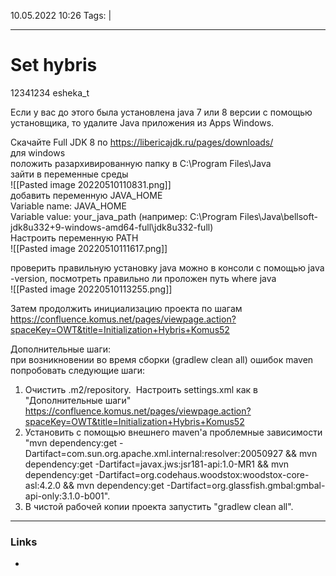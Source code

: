 10.05.2022  10:26
Tags:  |
____

# Set hybris
12341234
esheka_t


Если у вас до этого была установлена java 7 или 8 версии с помощью установщика, то удалите Java приложения из Apps Windows.  
  
Скачайте Full JDK 8 по https://libericajdk.ru/pages/downloads/  
для windows  
положить разархивированную папку в C:\Program Files\Java  
зайти в переменные среды  
![[Pasted image 20220510110831.png]]  
добавить переменную JAVA_HOME  
Variable name: JAVA_HOME  
Variable value: your_java_path (например: C:\Program Files\Java\bellsoft-jdk8u332+9-windows-amd64-full\jdk8u332-full)  
Настроить переменную PATH  
![[Pasted image 20220510111617.png]]  
  
проверить правильную установку java можно в консоли c помощью java -version, посмотреть правильно ли проложен путь where java  
![[Pasted image 20220510113255.png]]  
  
Затем продолжить инициализацию проекта по шагам https://confluence.komus.net/pages/viewpage.action?spaceKey=OWT&title=Initialization+Hybris+Komus52  
  
Дополнительные шаги:  
при возникновении во время сборки (gradlew clean all) ошибок maven попробовать следующие шаги:  
1. Очистить .m2/repository.  Настроить settings.xml как в "Дополнительные шаги" https://confluence.komus.net/pages/viewpage.action?spaceKey=OWT&title=Initialization+Hybris+Komus52  
2. Установить с помощью внешнего maven'а проблемные зависимости "mvn dependency:get -Dartifact=com.sun.org.apache.xml.internal:resolver:20050927 && mvn dependency:get -Dartifact=javax.jws:jsr181-api:1.0-MR1 && mvn dependency:get -Dartifact=org.codehaus.woodstox:woodstox-core-asl:4.2.0 && mvn dependency:get -Dartifact=org.glassfish.gmbal:gmbal-api-only:3.1.0-b001".  
3. В чистой рабочей копии проекта запустить "gradlew clean all".





____ 
### Links
-